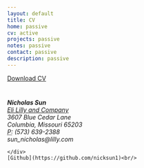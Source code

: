 ```yaml
---
layout: default
title: CV
home: passive
cv: active
projects: passive
notes: passive
contact: passive
description: passive
---
```

<div class="cv">
		<a href="/file/Resume_042921.pdf" class="btn btn-default pull-right" title="Download CV as PDF">Download CV</a>
					<h1></h1>
					<address>
					<strong>Nicholas Sun</strong><br>
					<a href="https://www.lilly.com/">Eli Lilly and Company</a><br>
					3607 Blue Cedar Lane<br>
					Columbia, Missouri 65203<br>
					<abbr title="phone">P:</abbr> (573) 639-2388<br>
					<span class="obfuscate">sun_nicholas@lilly.com</span>
					</address>

	</div>
	[Github](https://github.com/nicksun1)<br/>

